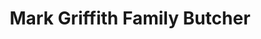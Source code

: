 ---
title: "Mark Griffith Family Butcher"
url: /dinas-powys/mark-griffith-family-butcher/
shop: butcher
---